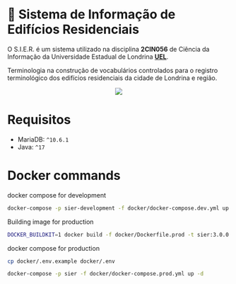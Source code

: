 # 🏢 Sistema de Informação de Edifícios Residenciais
O S.I.E.R. é um sistema utilizado na disciplina **2CIN056** de Ciência da Informação da Universidade Estadual de Londrina [**UEL**](http://www.uel.br/ceca/cin/).


Terminologia na construção de vocabulários
controlados para o registro terminológico dos edifícios residenciais da cidade de Londrina e região.

<p align="center">
  <img src="https://i.imgur.com/mLzFCnJ.png">
</p>

# Requisitos
 - MariaDB: `^10.6.1`
 - Java: `^17`

# Docker commands

docker compose for development
```bash
docker-compose -p sier-development -f docker/docker-compose.dev.yml up -d
```

Building image for production
```bash
DOCKER_BUILDKIT=1 docker build -f docker/Dockerfile.prod -t sier:3.0.0 .
```

docker compose for production
```bash
cp docker/.env.example docker/.env

docker-compose -p sier -f docker/docker-compose.prod.yml up -d
```